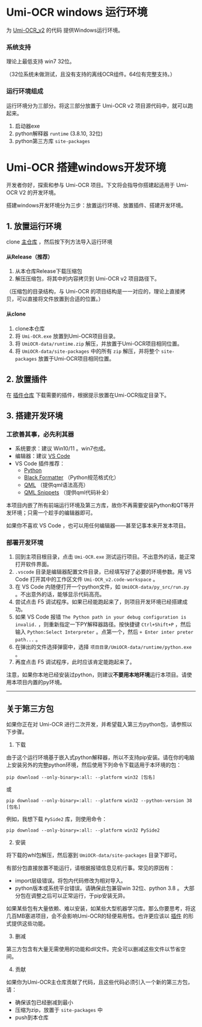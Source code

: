 # Umi-OCR windows 运行环境

为 [Umi-OCR_v2](https://github.com/hiroi-sora/Umi-OCR_v2) 的代码 提供Windows运行环境。

### 系统支持

理论上最低支持 win7 32位。

（32位系统未做测试，且没有支持的离线OCR组件。64位有完整支持。）

### 运行环境组成

运行环境分为三部分。将这三部分放置于 Umi-OCR v2 项目源代码中，就可以跑起来。

1. 启动器exe
2. python解释器 `runtime` (3.8.10, 32位)
3. python第三方库 `site-packages`

# Umi-OCR 搭建windows开发环境

开发者你好，探索和参与 Umi-OCR 项目。下文将会指导你搭建起适用于 Umi-OCR V2 的开发环境。

搭建windows开发环境分为三步：放置运行环境、放置插件、搭建开发环境。

## 1. 放置运行环境

clone [主仓库](https://github.com/hiroi-sora/Umi-OCR_v2) ，然后按下列方法导入运行环境

#### 从Release（推荐）

1. 从本仓库Release下载压缩包
2. 解压压缩包，将其中的内容拷贝到 Umi-OCR v2 项目路径下。

（压缩包的目录结构，与 Umi-OCR 的项目结构是一一对应的，理论上直接拷贝，可以直接将文件放置到合适的位置。）

#### 从clone

1. clone本仓库
2. 将 `Umi-OCR.exe` 放置到Umi-OCR项目目录。
3. 将 `UmiOCR-data/runtime.zip` 解压，并放置于Umi-OCR项目相同位置。
4. 将 `UmiOCR-data/site-packages` 中的所有 `zip` 解压，并将整个 `site-packages` 放置于Umi-OCR项目相同位置。

## 2. 放置插件

在 [插件仓库](https://github.com/hiroi-sora/Umi-OCR_plugins) 下载需要的插件，根据提示放置在Umi-OCR指定目录下。

## 3. 搭建开发环境

### 工欲善其事，必先利其器

- 系统要求：建议 Win10/11 。win7也成。
- 编辑器：建议 [VS Code](https://code.visualstudio.com/)
- VS Code 插件推荐：
  - [Python](https://marketplace.visualstudio.com/items?itemName=ms-python.python)
  - [Black Formatter](https://marketplace.visualstudio.com/items?itemName=ms-python.black-formatter) （Python规范格式化）
  - [QML](https://marketplace.visualstudio.com/items?itemName=bbenoist.QML) （提供qml语法高亮）
  - [QML Snippets](https://marketplace.visualstudio.com/items?itemName=ThomasVogelpohl.vsc-qml-snippets) （提供qml代码补全）

本项目内嵌了所有前端运行环境及第三方库，故你不再需要安装Python和QT等开发环境；只需一个趁手的编辑器即可。

如果你不喜欢 VS Code ，也可以用任何编辑器——甚至记事本来开发本项目。

### 部署开发环境

1. 回到主项目根目录，点击 `Umi-OCR.exe` 测试运行项目。不出意外的话，能正常打开软件界面。
2. `.vscode` 目录是编辑器配置文件目录，已经填写好了必要的环境参数。用 VS Code 打开其中的工作区文件 `Umi-OCR_v2.code-workspace` 。
3. 在 VS Code 内随便打开一个python文件，如 `UmiOCR-data/py_src/run.py` 。不出意外的话，能够显示代码高亮。
4. 尝试点击 F5 调试程序。如果已经能跑起来了，则项目开发环境已经搭建成功。
5. 如果 VS Code 报错 `The Python path in your debug configuration is invalid.` ，则重新指定一下PY解释器路径。按快捷键 `Ctrl+Shift+P` ，然后输入 `Python:Select Interpreter` 。点第一个，然后 `+ Enter inter preter path...` 。
6. 在弹出的文件选择弹窗中，选择 `项目目录/UmiOCR-data/runtime/python.exe` 。
7. 再度点击 F5 调试程序，此时应该肯定能跑起来了。

注意，如果你本地已经安装过python，则建议**不要用本地环境**运行本项目。请使用本项目内置的py环境。

---

## 关于第三方包

如果你正在对 Umi-OCR 进行二次开发，并希望载入第三方python包，请参照以下步骤。

1. 下载

由于这个运行环境基于嵌入式python解释器，所以不支持pip安装。请在你的电脑上安装另外的完整python环境，然后使用下列命令下载适用于本环境的包：

```
pip download --only-binary=:all: --platform win32 [包名]
```
或
```
pip download --only-binary=:all: --platform win32 --python-version 38 [包名]
```

例如，我想下载 `PySide2` 库，则使用命令：
```
pip download --only-binary=:all: --platform win32 PySide2
```

2. 安装

将下载的whl包解压，然后塞到 `UmiOCR-data/site-packages` 目录下即可。

有部分包直接放置不能运行，请根据报错信息见机行事。常见的原因有：
- import层级错误。将包内代码修改为相对导入。
- python版本或系统平台错误。请确保此包兼容win 32位、python 3.8 。
大部分包在调整之后可以正常运行，于pip安装无异。

如果某些包有大量依赖、难以安装，如某些大型机器学习库。那么你要思考，将这几百MB塞进项目，会不会影响Umi-OCR的轻便易用性。也许更应该以 [插件](https://github.com/hiroi-sora/Umi-OCR_plugins) 的形式提供这些功能。

3. 删减

第三方包含有大量无需使用的功能和dll文件。完全可以删减这些文件以节省空间。

4. 贡献

如果你为Umi-OCR主仓库贡献了代码，且这些代码必须引入一个新的第三方包，请：
- 确保该包已经删减到最小
- 压缩为zip，放置于 `site-packages` 中
- push到本仓库